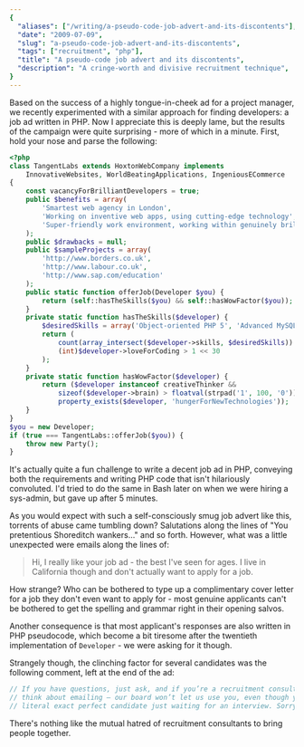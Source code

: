 ```yaml
---
{
  "aliases": ["/writing/a-pseudo-code-job-advert-and-its-discontents"],
  "date": "2009-07-09",
  "slug": "a-pseudo-code-job-advert-and-its-discontents",
  "tags": ["recruitment", "php"],
  "title": "A pseudo-code job advert and its discontents",
  "description": "A cringe-worth and divisive recruitment technique",
}
---
```


Based on the success of a highly tongue-in-cheek ad for a project manager, we
recently experimented with a similar approach for finding developers: a job ad
written in PHP. Now I appreciate this is deeply lame, but the results of the
campaign were quite surprising - more of which in a minute. First, hold your
nose and parse the following:

```php
<?php
class TangentLabs extends HoxtonWebCompany implements
    InnovativeWebsites, WorldBeatingApplications, IngeniousECommerce
{
    const vacancyForBrilliantDevelopers = true;
    public $benefits = array(
        'Smartest web agency in London',
        'Working on inventive web apps, using cutting-edge technology',
        'Super-friendly work environment, working within genuinely brilliant dev team',
    );
    public $drawbacks = null;
    public $sampleProjects = array(
        'http://www.borders.co.uk',
        'http://www.labour.co.uk',
        'http://www.sap.com/education'
    );
    public static function offerJob(Developer $you) {
        return (self::hasTheSkills($you) && self::hasWowFactor($you));
    }
    private static function hasTheSkills($developer) {
        $desiredSkills = array('Object-oriented PHP 5', 'Advanced MySQL', 'Flex/AS3');
        return (
            count(array_intersect($developer->skills, $desiredSkills)) > 1 &&
            (int)$developer->loveForCoding > 1 << 30
        );
    }
    private static function hasWowFactor($developer) {
        return ($developer instanceof creativeThinker &&
            sizeof($developer->brain) > floatval(strpad('1', 100, '0')) &&
            property_exists($developer, 'hungerForNewTechnologies'));
    }
}
$you = new Developer;
if (true === TangentLabs::offerJob($you)) {
    throw new Party();
}
```

It's actually quite a fun challenge to write a decent job ad in PHP, conveying
both the requirements and writing PHP code that isn't hilariously convoluted.
I'd tried to do the same in Bash later on when we were hiring a sys-admin, but
gave up after 5 minutes.

As you would expect with such a self-consciously smug job advert like this,
torrents of abuse came tumbling down? Salutations along the lines of "You
pretentious Shoreditch wankers..." and so forth. However, what was a little
unexpected were emails along the lines of:

> Hi, I really like your job ad - the best I've seen for ages. I live in
> California though and don't actually want to apply for a job.

How strange? Who can be bothered to type up a complimentary cover letter for a
job they don't even want to apply for - most genuine applicants can't be
bothered to get the spelling and grammar right in their opening salvos.

Another consequence is that most applicant's responses are also written in PHP
pseudocode, which become a bit tiresome after the twentieth implementation of
`Developer` - we were asking for it though.

Strangely though, the clinching factor for several candidates was the following
comment, left at the end of the ad:

```php
// If you have questions, just ask, and if you’re a recruitment consultant don’t even
// think about emailing – our board won’t let us use you, even though you may have our
// literal exact perfect candidate just waiting for an interview. Sorry.
```

There's nothing like the mutual hatred of recruitment consultants to bring
people together.
